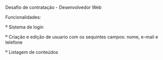 Desafio de contratação - Desenvolvedor Web

Funcionalidades:

º Sistema de login

º Criação e edição de usuario com os sequintes campos: nome, e-mail e telefone

º Listagem de conteúdos
